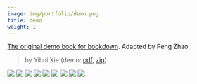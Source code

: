 ```yaml
---
image: img/portfolio/demo.png
title: demo
weight: 1
---
```


[The original demo book for bookdown](https://github.com/rstudio/bookdown-demo). Adapted by Peng Zhao.

> by Yihui Xie (demo: [pdf](https://github.com/pzhaonet/bookdownplus/raw/master/inst2/demo/showcase/yihui_demo.pdf), [zip](https://github.com/pzhaonet/bookdownplus/raw/master/inst/templates/demo.zip))

<!--more-->

[![](https://github.com/pzhaonet/bookdownplus/raw/master/inst2/demo/showcase/cover.png)](https://github.com/pzhaonet/bookdownplus/raw/master/inst2/demo/showcase/cover.png)
[![](https://github.com/pzhaonet/bookdownplus/raw/master/inst2/demo/showcase/yihui_demo10.png)](https://github.com/pzhaonet/bookdownplus/raw/master/inst2/demo/showcase/yihui_demo10.png)
[![](https://github.com/pzhaonet/bookdownplus/raw/master/inst2/demo/showcase/yihui_demo11.png)](https://github.com/pzhaonet/bookdownplus/raw/master/inst2/demo/showcase/yihui_demo11.png)
[![](https://github.com/pzhaonet/bookdownplus/raw/master/inst2/demo/showcase/yihui_demo12.png)](https://github.com/pzhaonet/bookdownplus/raw/master/inst2/demo/showcase/yihui_demo12.png)
[![](https://github.com/pzhaonet/bookdownplus/raw/master/inst2/demo/showcase/yihui_demo13.png)](https://github.com/pzhaonet/bookdownplus/raw/master/inst2/demo/showcase/yihui_demo13.png)
[![](https://github.com/pzhaonet/bookdownplus/raw/master/inst2/demo/showcase/yihui_demo15.png)](https://github.com/pzhaonet/bookdownplus/raw/master/inst2/demo/showcase/yihui_demo15.png)
[![](https://github.com/pzhaonet/bookdownplus/raw/master/inst2/demo/showcase/yihui_demo3.png)](https://github.com/pzhaonet/bookdownplus/raw/master/inst2/demo/showcase/yihui_demo3.png)
[![](https://github.com/pzhaonet/bookdownplus/raw/master/inst2/demo/showcase/yihui_demo5.png)](https://github.com/pzhaonet/bookdownplus/raw/master/inst2/demo/showcase/yihui_demo5.png)
[![](https://github.com/pzhaonet/bookdownplus/raw/master/inst2/demo/showcase/yihui_demo7.png)](https://github.com/pzhaonet/bookdownplus/raw/master/inst2/demo/showcase/yihui_demo7.png)

